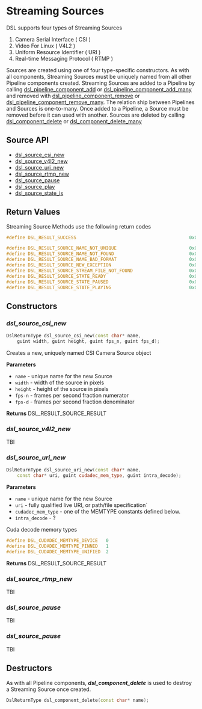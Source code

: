# Streaming Sources
DSL supports four types of Streaming Sources
1. Camera Serial Interface ( CSI )
2. Video For Linux ( V4L2 )
2. Uniform Resource Identifier ( URI )
4. Real-time Messaging Protocol ( RTMP )

Sources are created using one of four type-specific constructors. As with all components, Streaming Sources must be uniquely named 
from all other Pipeline components created. Streaming Sources are added to a Pipeline by calling 
[dsl_pipeline_component_add](#dsl_pipeline_component_add) or [dsl_pipeline_component_add_many](#dsl_pipeline_component_add_many) 
and removed with [dsl_pipeline_component_remove](#dsl_pipeline_component_remove) or 
[dsl_pipeline_component_remove_many](dsl_pipeline_component_remove_many). The relation ship between Pipelines and Sources is 
one-to-many. Once added to a Pipeline, a Source must be removed before it can used with another. Sources are deleted by calling 
[dsl_component_delete](#dsl_component_delete) or [dsl_component_delete_many](#dsl_component_delete_many)

## Source API
* [dsl_source_csi_new](#dsl_source_csi_new)
* [dsl_source_v4l2_new](#dsl_source_v4l2_new)
* [dsl_source_uri_new](#dsl_source_uri_new)
* [dsl_source_rtmp_new](#dsl_source_rtmp_new)
* [dsl_source_pause](#dsl_source_pause)
* [dsl_source_play](#dsl_source_play)
* [dsl_source_state_is](#dsl_source_state_is)

## Return Values
Streaming Source Methods use the following return codes
```C++
#define DSL_RESULT_SUCCESS                                          0x00000000

#define DSL_RESULT_SOURCE_NAME_NOT_UNIQUE                           0x00100001
#define DSL_RESULT_SOURCE_NAME_NOT_FOUND                            0x00100010
#define DSL_RESULT_SOURCE_NAME_BAD_FORMAT                           0x00100011
#define DSL_RESULT_SOURCE_NEW_EXCEPTION                             0x00100100
#define DSL_RESULT_SOURCE_STREAM_FILE_NOT_FOUND                     0x00100101
#define DSL_RESULT_SOURCE_STATE_READY                               0x00100110
#define DSL_RESULT_SOURCE_STATE_PAUSED                              0x00100111
#define DSL_RESULT_SOURCE_STATE_PLAYING                             0x00101000
```
## Constructors

### *dsl_source_csi_new*
```C++
DslReturnType dsl_source_csi_new(const char* name,
    guint width, guint height, guint fps_n, guint fps_d);
```    
Creates a new, uniquely named CSI Camera Source object

**Parameters**
* `name` - unique name for the new Source
* `width` - width of the source in pixels
* `height` - height of the source in pixels
* `fps-n` - frames per second fraction numerator
* `fps-d` - frames per second fraction denominator

**Returns**  DSL_RESULT_SOURCE_RESULT

### *dsl_source_v4l2_new*
TBI

### *dsl_source_uri_new*
```C++
DslReturnType dsl_source_uri_new(const char* name, 
    const char* uri, guint cudadec_mem_type, guint intra_decode);
```
**Parameters**
* `name` - unique name for the new Source
* `uri` - fully qualified live URI, or path/file specification`
* `cudadec_mem_type` - one of the MEMTYPE constants defined below.
* `intra_decode` - ?

Cuda decode memory types
```C++
#define DSL_CUDADEC_MEMTYPE_DEVICE   0
#define DSL_CUDADEC_MEMTYPE_PINNED   1
#define DSL_CUDADEC_MEMTYPE_UNIFIED  2
```
**Returns**  DSL_RESULT_SOURCE_RESULT

### *dsl_source_rtmp_new*
TBI

### *dsl_source_pause*
TBI

### *dsl_source_pause*
TBI

## Destructors
As with all Pipeline components, ***dsl_component_delete*** is used to destroy a Streaming Source once created. 
```C++
DslReturnType dsl_component_delete(const char* name);
```

